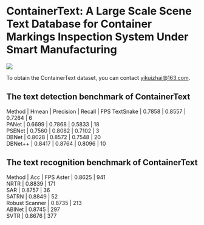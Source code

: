 # ContainerText: A Large Scale Scene Text Database for Container Markings Inspection System Under Smart Manufacturing
![](/figure1.jpeg)

To obtain the ContainerText dataset, you can contact yikuizhai@163.com.

## The text detection benchmark of ContainerText 
Method | Hmean | Precision | Recall | FPS
TextSnake | 0.7858 | 0.8557 | 0.7264 | 6  
PANet | 0.6699 | 0.7868 | 0.5833 | 18  
PSENet | 0.7560 | 0.8082 | 0.7102 | 3  
DBNet | 0.8028 | 0.8572 | 0.7548 | 20  
DBNet++ | 0.8417 | 0.8764 | 0.8096 | 10  


## The text recognition benchmark of ContainerText 
Method | Acc | FPS
Aster | 0.8625 | 941  
NRTR | 0.8839 | 171  
SAR | 0.8757 | 36  
SATRN | 0.8849 | 52  
Robust Scanner | 0.8735 | 213  
ABINet | 0.8745 | 297  
SVTR | 0.8676 | 377  

